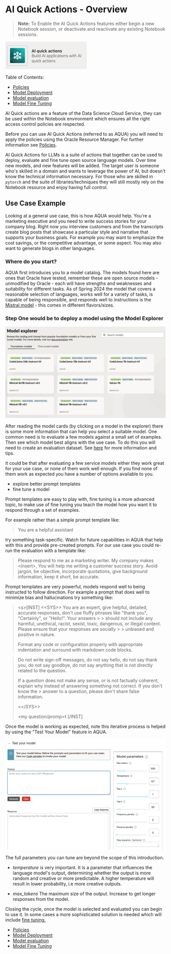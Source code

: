 # AI Quick Actions - Overview

> **Note:** To Enable the AI Quick Actions features either begin a new Notebook session, or deactivate and
> reactivate any existing Notebook sessions.

![AQUA](web_assets/aqua.png)

Table of Contents:

- [Policies](policies/README.md)
- [Model Deployment](model-deployment-tips.md)
- [Model evaluation](evaluation-tips.md)
- [Model Fine Tuning](fine-tuning-tips.md)

AI Quick actions are a feature of the Data Science Cloud Service, they can be used within the Notebook environment which ensures all the right access control policies are respected.

Before you can use AI Quick Actions (referred to as AQUA) you will need to apply the policies using the Oracle Resource
Manager. For further information see [Policies](policies/README.md).

AI Quick Actions for LLMs is a suite of actions that together can be used to deploy, evaluate and fine tune open source
language models. Over time new models, and new features will be added. The target user is someone who's skilled in a
domain and wants to leverage the power of AI, but doesn't know the technical information necessary. For those who are
skilled in `pytorch` and the suite of libraries/techniques they will still mostly rely on the Notebook resource and
enjoy having full control.

## Use Case Example

Looking at a general use case, this is how AQUA would help. You're a marketing executive and you need to write
success stories for your company blog. Right now you interview customers and from the transcripts create blog posts
that showcase a particular style and narrative that supports your business goals. For example you may want to
emphasize the cost savings, or the competitive advantage, or some aspect. You may also want to generate blogs in
other languages.

### Where do you start?

AQUA first introduces you to a model catalog. The models found here are ones that Oracle have tested, remember
these are open source models - unmodified by Oracle - each will have strengths and weaknesses and suitability for
different tasks. As of Spring 2024 the model that covers a reasonable selection of languages, works well for a
variety of tasks, is capable of being responsible, and responds well to instructions is 
the [Mistral model](https://mistral.ai/technology/#models) - this comes in different flavors/sizes.

### Step One would be to deploy a model using the Model Explorer

![AQUA](web_assets/model-explorer.png)

After reading the model cards (by clicking on a model in the explorer) there is some more information that can help you
select a suitable model. One common need is to evaluate a few models against a small set of examples. Then see which model
best aligns with the use case. To do this you will need to create an evaluation dataset. See [here](evaluation-tips.md) for
more information and tips.

It could be that after evaluating a few service models either they work great for your use case, or none of them work
well enough. If you find none of them work as expected you have a number of options available to you.

- explore better prompt templates
- fine tune a model

Prompt templates are easy to play with, fine tuning is a more advanced topic, to make use of fine tuning you teach the model
how you want it to respond through a set of examples. 

For example rather than a simple prompt template like:

> You are a helpful assistant

try something task-specific. Watch for future capabilities in AQUA that help with this and provide pre-created prompts. For our
use case you could re-run the evaluation with a template like:

> Please respond to me as a marketing writer. My company makes \<insert\>, You will help me writing a customer success story. 
> Avoid jargon, be objective, incorporate quotations, give background information, keep it short, be accurate.

Prompt templates are very powerful, models respond well to being instructed to follow direction. For example a prompt that
does well to minimize bias and hallucinations try something like:

> 
> \<s\>[INST] \<\<SYS\>\>
> You are an expert, give helpful, detailed, accurate responses, don't use fluffy phrases like "thank you", "Certainly", or "Hello!". Your answers > > should not include any harmful, unethical, racist, sexist, toxic, dangerous, or illegal content. Please ensure that your responses are socially > > unbiased and positive in nature.
> 
> Format any code or configuration properly with appropriate indentation and surround with markdown code blocks.

> Do not write sign-off messages, do not say hello, do not say thank you, do not say goodbye, do not say anything that is not directly related to the question.
> 
> If a question does not make any sense, or is not factually coherent, explain why instead of answering something not correct. If you don't know the > answer to a question, please don't share false information.
> 
> \<\</SYS\>\>
> 
> \<my question/promp\>t [/INST]

Once the model is working as expected, note this iterative process is helped by using the "Test Your Model" feature in AQUA.

![AQUA](web_assets/try-model.png)

The full parameters you can tune are beyond the scope of this introduction.

- *temperature* is very important. It is a parameter that influences the language model's output, determining
whether the output is more random and creative or more predictable. A higher temperature will result 
in lower probability, i.e more creative outputs.

- *max_tokens* The maximum size of the output. Increase to get longer responses from the model. 

Closing the cycle, once the model is selected and evaluated you can begin to use it. In some cases a more
sophisticated solution is needed which will include [fine tuning.](fine-tuning-tips.md)


- [Policies](policies/README.md)
- [Model Deployment](model-deployment-tips.md)
- [Model evaluation](evaluation-tips.md)
- [Model Fine Tuning](fine-tuning-tips.md)